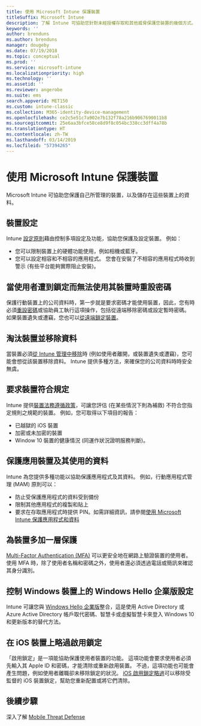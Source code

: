 ```yaml
---
title: 使用 Microsoft Intune 保護裝置
titleSuffix: Microsoft Intune
description: 了解 Intune 可協助您針對未經授權存取和其他威脅保護您裝置的幾個方式。
keywords: ''
author: brenduns
ms.author: brenduns
manager: dougeby
ms.date: 07/19/2018
ms.topic: conceptual
ms.prod: ''
ms.service: microsoft-intune
ms.localizationpriority: high
ms.technology: ''
ms.assetid: ''
ms.reviewer: angerobe
ms.suite: ems
search.appverid: MET150
ms.custom: intune-classic
ms.collection: M365-identity-device-management
ms.openlocfilehash: ce2c5e51c7a902e7b132f78a216b9067690011b8
ms.sourcegitcommit: 25e6aa3bfce58ce8d9f8c054bc338cc3dff4a78b
ms.translationtype: HT
ms.contentlocale: zh-TW
ms.lasthandoff: 03/14/2019
ms.locfileid: "57394265"
---
```

# <a name="protect-devices-with-microsoft-intune"></a>使用 Microsoft Intune 保護裝置

Microsoft Intune 可協助您保護自己所管理的裝置，以及儲存在這些裝置上的資料。

## <a name="device-configuration"></a>裝置設定
Intune [設定原則](device-profiles.md)藉由控制多項設定及功能，協助您保護及設定裝置。 例如：
- 您可以限制裝置上的硬體功能使用，例如相機或藍牙。
- 您可以設定相容和不相容的應用程式。 您會在安裝了不相容的應用程式時收到警示 (有些平台能夠實際阻止安裝)。

## <a name="reset-passcodes-when-users-are-locked-out-of-their-devices"></a>當使用者遭到鎖定而無法使用其裝置時重設密碼
保護行動裝置上的公司資料時，第一步就是要求密碼才能使用裝置，因此，您有時必須[重設密碼](device-passcode-reset.md)或協助員工執行這項操作，包括從遠端移除密碼或設定暫時密碼。 如果裝置遺失或遭竊，您也可以[從遠端鎖定裝置](device-remote-lock.md)。

## <a name="retire-devices-and-remove-data"></a>淘汰裝置並移除資料
當裝置必須[從 Intune 管理中移除](devices-wipe.md)時 (例如使用者離開，或裝置遺失或遭竊)，您可能會想從該裝置移除資料。 Intune 提供多種方法，來確保您的公司資料時時安全無虞。

## <a name="require-devices-to-be-compliant"></a>要求裝置符合規定
Intune 提供[裝置法務遵循政策](device-compliance-get-started.md)，可讓您評估 (在某些情況下則為補救) 不符合您指定規則之規範的裝置。 例如，您可取得以下項目的報告：
- 已越獄的 iOS 裝置
- 加密或未加密的裝置
- Window 10 裝置的健康情況 (同運作狀況證明服務判斷)。

## <a name="protect-apps-and-the-data-they-use"></a>保護應用裝置及其使用的資料
Intune 為您提供多種功能以協助保護應用程式及其資料。 例如，行動應用程式管理 (MAM) 原則可以：
- 防止受保護應用程式的資料受到備份
- 限制其他應用程式的複製和貼上
- 要求在存取應用程式時提供 PIN。如需詳細資訊，請參閱[使用 Microsoft Intune 保護應用程式和資料](app-protection-policy.md)

## <a name="add-an-additional-layer-of-protection-to-devices"></a>為裝置多加一層保護
[Multi-Factor Authentication (MFA)](multi-factor-authentication.md) 可以更安全地在網路上驗證裝置的使用者。  使用 MFA 時，除了使用者名稱和密碼之外，使用者還必須透過電話或簡訊來確認其身分識別。

## <a name="control-windows-hello-for-business-settings-on-windows-devices"></a>控制 Windows 裝置上的 Windows Hello 企業版設定
Intune 可讓您與 [Windows Hello 企業版](windows-hello.md)整合，這是使用 Active Directory 或 Azure Active Directory 帳戶取代密碼、智慧卡或虛擬智慧卡來登入 Windows 10 和更新版本的替代方法。

## <a name="bypass-activation-lock-on-ios-devices"></a>在 iOS 裝置上略過啟用鎖定
「啟用鎖定」是一項能協助保護使用者裝置的功能。 這項功能會要求使用者必須先輸入其 Apple ID 和密碼，才能清除或重新啟用裝置。 不過，這項功能也可能會產生問題，例如使用者離職卻未移除鎖定的狀況。 [iOS 啟用鎖定略過]( device-activation-lock-bypass.md)可以移除受監督的 iOS 裝置鎖定，幫助您重新配置或將它們清除。

## <a name="next-steps"></a>後續步驟

深入了解 [Mobile Threat Defense](mobile-threat-defense.md)


